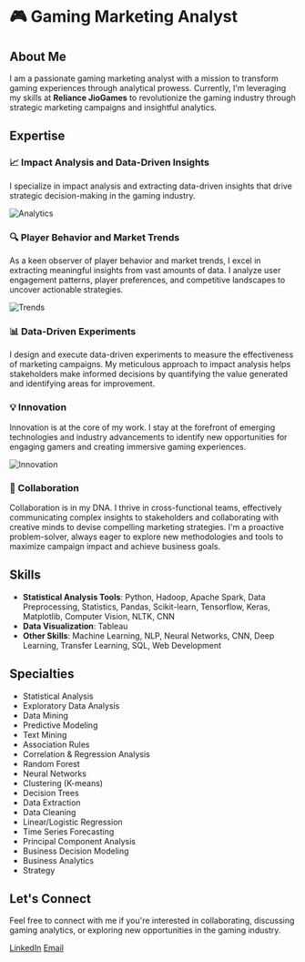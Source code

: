 # 🎮 Gaming Marketing Analyst

## About Me

I am a passionate gaming marketing analyst with a mission to transform gaming experiences through analytical prowess. Currently, I'm leveraging my skills at **Reliance JioGames** to revolutionize the gaming industry through strategic marketing campaigns and insightful analytics.

## Expertise

### 📈 Impact Analysis and Data-Driven Insights
I specialize in impact analysis and extracting data-driven insights that drive strategic decision-making in the gaming industry.

<!-- Animated GIF -->
![Analytics](analytics.gif)

### 🔍 Player Behavior and Market Trends
As a keen observer of player behavior and market trends, I excel in extracting meaningful insights from vast amounts of data. I analyze user engagement patterns, player preferences, and competitive landscapes to uncover actionable strategies.

<!-- Another Animated GIF -->
![Trends](trends.gif)

### 📊 Data-Driven Experiments
I design and execute data-driven experiments to measure the effectiveness of marketing campaigns. My meticulous approach to impact analysis helps stakeholders make informed decisions by quantifying the value generated and identifying areas for improvement.

### 💡 Innovation
Innovation is at the core of my work. I stay at the forefront of emerging technologies and industry advancements to identify new opportunities for engaging gamers and creating immersive gaming experiences.

<!-- One More Animated GIF -->
![Innovation](innovation.gif)

### 🤝 Collaboration
Collaboration is in my DNA. I thrive in cross-functional teams, effectively communicating complex insights to stakeholders and collaborating with creative minds to devise compelling marketing strategies. I'm a proactive problem-solver, always eager to explore new methodologies and tools to maximize campaign impact and achieve business goals.

## Skills

- **Statistical Analysis Tools**: Python, Hadoop, Apache Spark, Data Preprocessing, Statistics, Pandas, Scikit-learn, Tensorflow, Keras, Matplotlib, Computer Vision, NLTK, CNN
- **Data Visualization**: Tableau
- **Other Skills**: Machine Learning, NLP, Neural Networks, CNN, Deep Learning, Transfer Learning, SQL, Web Development

## Specialties

- Statistical Analysis
- Exploratory Data Analysis
- Data Mining
- Predictive Modeling
- Text Mining
- Association Rules
- Correlation & Regression Analysis
- Random Forest
- Neural Networks
- Clustering (K-means)
- Decision Trees
- Data Extraction
- Data Cleaning
- Linear/Logistic Regression
- Time Series Forecasting
- Principal Component Analysis
- Business Decision Modeling
- Business Analytics
- Strategy

## Let's Connect

Feel free to connect with me if you're interested in collaborating, discussing gaming analytics, or exploring new opportunities in the gaming industry.

[LinkedIn](https://www.linkedin.com/in/nandan-dutta-7b26b736/)
[Email](mailto:n.dutta25@gmail.com)
